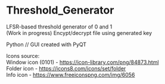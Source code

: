 # Threshold_Generator
LFSR-based threshold generator of 0 and 1  
(Work in progress) Encypt/decrypt file using generated key  

Python // GUI created with PyQT  

Icons source:  
Window icon (0101) - https://icon-library.com/png/84873.html  
Folder icon - https://icons8.com/icons/set/folder  
Info icon - https://www.freeiconspng.com/img/6056  

